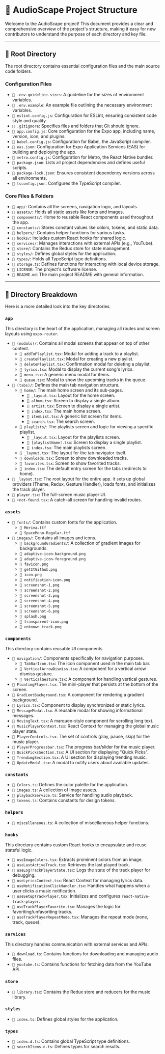 # 📂 AudioScape Project Structure

Welcome to the AudioScape project! This document provides a clear and comprehensive overview of the project's structure, making it easy for new contributors to understand the purpose of each directory and key file.

---

## 🌳 Root Directory

The root directory contains essential configuration files and the main source code folders.

### Configuration Files

- `📄 .env-guideline-sizes`: A guideline for the sizes of environment variables.
- `📄 .env.example`: An example file outlining the necessary environment variables.
- `📄 eslint.config.js`: Configuration for ESLint, ensuring consistent code style and quality.
- `📄 .gitignore`: Specifies files and folders that Git should ignore.
- `📄 app.config.js`: Core configuration for the Expo app, including name, version, icon, and plugins.
- `📄 babel.config.js`: Configuration for Babel, the JavaScript compiler.
- `📄 eas.json`: Configuration for Expo Application Services (EAS) for building and deploying the app.
- `📄 metro.config.js`: Configuration for Metro, the React Native bundler.
- `📄 package.json`: Lists all project dependencies and defines useful scripts.
- `📄 package-lock.json`: Ensures consistent dependency versions across all environments.
- `📄 tsconfig.json`: Configures the TypeScript compiler.

### Core Files & Folders

- `📁 app/`: Contains all the screens, navigation logic, and layouts.
- `📁 assets/`: Holds all static assets like fonts and images.
- `📁 components/`: Home to reusable React components used throughout the app.
- `📁 constants/`: Stores constant values like colors, tokens, and static data.
- `📁 helpers/`: Contains helper functions for various tasks.
- `📁 hooks/`: Includes custom React hooks for shared logic.
- `📁 services/`: Manages interactions with external APIs (e.g., YouTube).
- `📁 store/`: Contains the Redux store for state management.
- `📁 styles/`: Defines global styles for the application.
- `📁 types/`: Holds all TypeScript type definitions.
- `📄 storage.ts`: Defines functions for interacting with local device storage.
- `📄 LICENSE`: The project's software license.
- `📄 README.md`: The main project README with general information.

---

## 📁 Directory Breakdown

Here is a more detailed look into the key directories.

### `app`

This directory is the heart of the application, managing all routes and screen layouts using `expo-router`.

- `📁 (modals)/`: Contains all modal screens that appear on top of other content.
  - `📄 addToPlaylist.tsx`: Modal for adding a track to a playlist.
  - `📄 createPlaylist.tsx`: Modal for creating a new playlist.
  - `📄 deletePlaylist.tsx`: Confirmation modal for deleting a playlist.
  - `📄 lyrics.tsx`: Modal to display the current song's lyrics.
  - `📄 menu.tsx`: A generic menu modal for items.
  - `📄 queue.tsx`: Modal to show the upcoming tracks in the queue.
- `📁 (tabs)/`: Defines the main tab navigation structure.
  - `📁 home/`: The main home screen and its sub-pages.
    - `📄 _layout.tsx`: Layout for the home screen.
    - `📄 album.tsx`: Screen to display a single album.
    - `📄 artist.tsx`: Screen to display a single artist.
    - `📄 index.tsx`: The main home screen.
    - `📄 itemList.tsx`: A generic list screen for items.
    - `📄 search.tsx`: The search screen.
  - `📁 playlists/`: The playlists screen and logic for viewing a specific playlist.
    - `📄 _layout.tsx`: Layout for the playlists screen.
    - `📄 [playlistName].tsx`: Screen to display a single playlist.
    - `📄 index.tsx`: The main playlists screen.
  - `📄 _layout.tsx`: The layout for the tab navigator itself.
  - `📄 downloads.tsx`: Screen to show downloaded tracks.
  - `📄 favorites.tsx`: Screen to show favorited tracks.
  - `📄 index.tsx`: The default entry screen for the tabs (redirects to home).
- `📄 _layout.tsx`: The root layout for the entire app. It sets up global providers (Theme, Redux, Gesture Handler), loads fonts, and initializes the track player.
- `📄 player.tsx`: The full-screen music player UI.
- `📄 +not-found.tsx`: A catch-all screen for handling invalid routes.

### `assets`

- `📁 fonts/`: Contains custom fonts for the application.
  - `📄 Meriva.ttf`
  - `📄 SpaceMono-Regular.ttf`
- `📁 images/`: Contains all images and icons.
  - `📁 backgroundGradients/`: A collection of gradient images for backgrounds.
  - `📄 adaptive-icon-background.png`
  - `📄 adaptive-icon-foreground.png`
  - `📄 favicon.png`
  - `📄 getItGithub.png`
  - `📄 icon.png`
  - `📄 notification-icon.png`
  - `📄 screenshot-1.png`
  - `📄 screenshot-2.png`
  - `📄 screenshot-3.png`
  - `📄 screenshot-4.png`
  - `📄 screenshot-5.png`
  - `📄 screenshot-6.png`
  - `📄 splash.png`
  - `📄 transparent-icon.png`
  - `📄 unknown_track.png`

### `components`

This directory contains reusable UI components.

- `📁 navigation/`: Components specifically for navigation purposes.
  - `📄 TabBarIcon.tsx`: The icon component used in the main tab bar.
  - `📄 VerticalArrowDismiss.tsx`: A component for a vertical arrow dismiss gesture.
  - `📄 VerticalGesture.tsx`: A component for handling vertical gestures.
- `📄 FloatingPlayer.tsx`: The mini-player that persists at the bottom of the screen.
- `📄 GradientBackground.tsx`: A component for rendering a gradient background.
- `📄 Lyrics.tsx`: Component to display synchronized or static lyrics.
- `📄 MessageModal.tsx`: A reusable modal for showing informational messages.
- `📄 MovingText.tsx`: A marquee-style component for scrolling long text.
- `📄 MusicPlayerContext.tsx`: React Context for managing the global music player state.
- `📄 PlayerControls.tsx`: The set of controls (play, pause, skip) for the music player.
- `📄 PlayerProgressbar.tsx`: The progress bar/slider for the music player.
- `📄 QuickPicksSection.tsx`: A UI section for displaying "Quick Picks".
- `📄 TrendingSection.tsx`: A UI section for displaying trending music.
- `📄 UpdateModal.tsx`: A modal to notify users about available updates.

### `constants`

- `📄 Colors.ts`: Defines the color palette for the application.
- `📄 images.ts`: A collection of image assets.
- `📄 playbackService.ts`: Service for handling audio playback.
- `📄 tokens.ts`: Contains constants for design tokens.

### `helpers`

- `📄 miscellaneous.ts`: A collection of miscellaneous helper functions.

### `hooks`

This directory contains custom React hooks to encapsulate and reuse stateful logic.

- `📄 useImageColors.tsx`: Extracts prominent colors from an image.
- `📄 useLastActiveTrack.tsx`: Retrieves the last played track.
- `📄 useLogTrackPlayerState.tsx`: Logs the state of the track player for debugging.
- `📄 useLyricsContext.tsx`: React Context for managing lyrics data.
- `📄 useNotificationClickHandler.tsx`: Handles what happens when a user clicks a music notification.
- `📄 useSetupTrackPlayer.tsx`: Initializes and configures `react-native-track-player`.
- `📄 useTrackPlayerFavorite.tsx`: Manages the logic for favoriting/unfavoriting tracks.
- `📄 useTrackPlayerRepeatMode.tsx`: Manages the repeat mode (none, track, queue).

### `services`

This directory handles communication with external services and APIs.

- `📄 download.ts`: Contains functions for downloading and managing audio files.
- `📄 youtube.ts`: Contains functions for fetching data from the YouTube API.

### `store`

- `📄 library.tsx`: Contains the Redux store and reducers for the music library.

### `styles`

- `📄 index.ts`: Defines global styles for the application.

### `types`

- `📄 index.d.ts`: Contains global TypeScript type definitions.
- `📄 searchItems.d.ts`: Defines types for search results.
